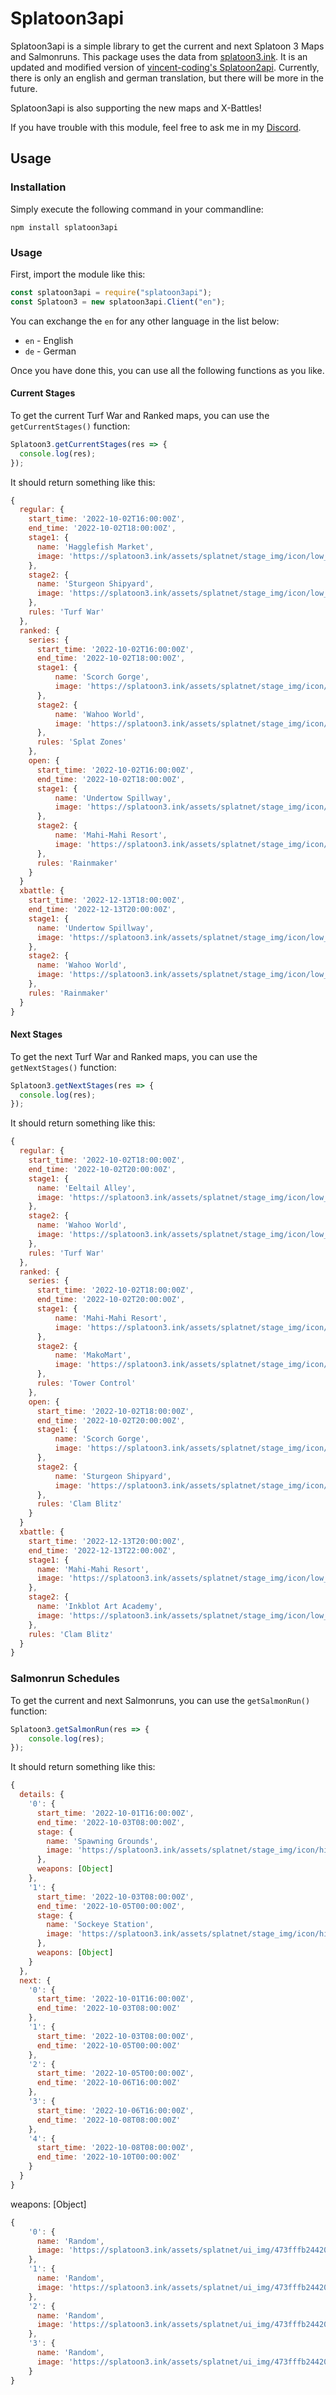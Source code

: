 # Splatoon3api
Splatoon3api is a simple library to get the current and next Splatoon 3 Maps and Salmonruns. This package uses the data from [splatoon3.ink](https://splatoon3.ink/). It is an updated and modified version of [vincent-coding's Splatoon2api](https://github.com/vincent-coding/Splatoon2api). Currently, there is only an english and german translation, but there will be more in the future.

Splatoon3api is also supporting the new maps and X-Battles!

If you have trouble with this module, feel free to ask me in my [Discord](https://discord.gg/KevMGSc4Mz).

## Usage
### Installation
Simply execute the following command in your commandline:
```
npm install splatoon3api
```
### Usage
First, import the module like this:
```js
const splatoon3api = require("splatoon3api");
const Splatoon3 = new splatoon3api.Client("en");
```
You can exchange the `en` for any other language in the list below:
- `en` - English
- `de` - German

Once you have done this, you can use all the following functions as you like.

#### Current Stages
To get the current Turf War and Ranked maps, you can use the `getCurrentStages()` function:
```js
Splatoon3.getCurrentStages(res => {
  console.log(res);
});
```
It should return something like this:
```js
{
  regular: {
    start_time: '2022-10-02T16:00:00Z',
    end_time: '2022-10-02T18:00:00Z',
    stage1: {
      name: 'Hagglefish Market',
      image: 'https://splatoon3.ink/assets/splatnet/stage_img/icon/low_resolution/8dc2f16d39c630bab40cead5b2485ca3559e829d0d3de0c2232c7a62fefb5fa9_1.png'
    },
    stage2: {
      name: 'Sturgeon Shipyard',
      image: 'https://splatoon3.ink/assets/splatnet/stage_img/icon/low_resolution/48684c69d5c5a4ffaf16b712a4895545a8d01196115d514fc878ce99863bb3e9_1.png'
    },
    rules: 'Turf War'
  },
  ranked: {
    series: {
      start_time: '2022-10-02T16:00:00Z',
      end_time: '2022-10-02T18:00:00Z',
      stage1: {
          name: 'Scorch Gorge',
          image: 'https://splatoon3.ink/assets/splatnet/stage_img/icon/low_resolution/35f9ca08ccc2bf759774ab2cb886567c117b9287875ca92fb590c1294ddcdc1e_1.png'
      },
      stage2: {
          name: 'Wahoo World',
          image: 'https://splatoon3.ink/assets/splatnet/stage_img/icon/low_resolution/61ea801fa4ed32360dcaf83986222ded46a72dbf56194acc6d0cf4659a92ba85_1.png'
      },
      rules: 'Splat Zones'
    },
    open: {
      start_time: '2022-10-02T16:00:00Z',
      end_time: '2022-10-02T18:00:00Z',
      stage1: {
          name: 'Undertow Spillway',
          image: 'https://splatoon3.ink/assets/splatnet/stage_img/icon/low_resolution/9b1c17b2075479d0397d2fb96efbc6fa3a28900712920e5fe1e9dfc59c6abc5c_1.png'
      },
      stage2: {
          name: 'Mahi-Mahi Resort',
          image: 'https://splatoon3.ink/assets/splatnet/stage_img/icon/low_resolution/8273118c1ffe1bf6fe031c7d8c9795dab52632c9b76e8e9f01f644ac5ae0ccc0_1.png'
      },
      rules: 'Rainmaker'
    }
  }
  xbattle: {
    start_time: '2022-12-13T18:00:00Z',
    end_time: '2022-12-13T20:00:00Z',
    stage1: {
      name: 'Undertow Spillway',
      image: 'https://splatoon3.ink/assets/splatnet/stage_img/icon/low_resolution/9b1c17b2075479d0397d2fb96efbc6fa3a28900712920e5fe1e9dfc59c6abc5c_1.png'
    },
    stage2: {
      name: 'Wahoo World',
      image: 'https://splatoon3.ink/assets/splatnet/stage_img/icon/low_resolution/61ea801fa4ed32360dcaf83986222ded46a72dbf56194acc6d0cf4659a92ba85_1.png'
    },
    rules: 'Rainmaker'
  }
}
```
#### Next Stages
To get the next Turf War and Ranked maps, you can use the `getNextStages()` function:
```js
Splatoon3.getNextStages(res => {
  console.log(res);
});
```
It should return something like this:
```js
{
  regular: {
    start_time: '2022-10-02T18:00:00Z',
    end_time: '2022-10-02T20:00:00Z',
    stage1: {
      name: 'Eeltail Alley',
      image: 'https://splatoon3.ink/assets/splatnet/stage_img/icon/low_resolution/898e1ae6c737a9d44552c7c81f9b710676492681525c514eadc68a6780aa52af_1.png'
    },
    stage2: {
      name: 'Wahoo World',
      image: 'https://splatoon3.ink/assets/splatnet/stage_img/icon/low_resolution/61ea801fa4ed32360dcaf83986222ded46a72dbf56194acc6d0cf4659a92ba85_1.png'
    },
    rules: 'Turf War'
  },
  ranked: {
    series: {
      start_time: '2022-10-02T18:00:00Z',
      end_time: '2022-10-02T20:00:00Z',
      stage1: {
          name: 'Mahi-Mahi Resort',
          image: 'https://splatoon3.ink/assets/splatnet/stage_img/icon/low_resolution/8273118c1ffe1bf6fe031c7d8c9795dab52632c9b76e8e9f01f644ac5ae0ccc0_1.png'
      },
      stage2: {
          name: 'MakoMart',
          image: 'https://splatoon3.ink/assets/splatnet/stage_img/icon/low_resolution/a8ba96c3dbd015b7bc6ea4fa067245c4e9aee62b6696cb41e02d35139dd21fe7_1.png'
      },
      rules: 'Tower Control'
    },
    open: {
      start_time: '2022-10-02T18:00:00Z',
      end_time: '2022-10-02T20:00:00Z',
      stage1: {
          name: 'Scorch Gorge',
          image: 'https://splatoon3.ink/assets/splatnet/stage_img/icon/low_resolution/35f9ca08ccc2bf759774ab2cb886567c117b9287875ca92fb590c1294ddcdc1e_1.png'
      },
      stage2: {
          name: 'Sturgeon Shipyard',
          image: 'https://splatoon3.ink/assets/splatnet/stage_img/icon/low_resolution/48684c69d5c5a4ffaf16b712a4895545a8d01196115d514fc878ce99863bb3e9_1.png'
      },
      rules: 'Clam Blitz'
    }
  }
  xbattle: {
    start_time: '2022-12-13T20:00:00Z',
    end_time: '2022-12-13T22:00:00Z',
    stage1: {
      name: 'Mahi-Mahi Resort',
      image: 'https://splatoon3.ink/assets/splatnet/stage_img/icon/low_resolution/8273118c1ffe1bf6fe031c7d8c9795dab52632c9b76e8e9f01f644ac5ae0ccc0_1.png'
    },
    stage2: {
      name: 'Inkblot Art Academy',
      image: 'https://splatoon3.ink/assets/splatnet/stage_img/icon/low_resolution/40aba8b36a9439e2d670fde5b3478819ea8a94f9e503b9d783248a5716786f35_1.png'
    },
    rules: 'Clam Blitz'
  }
}
```

### Salmonrun Schedules
To get the current and next Salmonruns, you can use the ``getSalmonRun()`` function:
```js
Splatoon3.getSalmonRun(res => {
    console.log(res);
});
```
It should return something like this:
```js
{
  details: {
    '0': {
      start_time: '2022-10-01T16:00:00Z',
      end_time: '2022-10-03T08:00:00Z',
      stage: {
        name: 'Spawning Grounds',
        image: 'https://splatoon3.ink/assets/splatnet/stage_img/icon/high_resolution/be584c7c7f547b8cbac318617f646680541f88071bc71db73cd461eb3ea6326e_0.png'
      },
      weapons: [Object]
    },
    '1': {
      start_time: '2022-10-03T08:00:00Z',
      end_time: '2022-10-05T00:00:00Z',
      stage: {
        name: 'Sockeye Station',
        image: 'https://splatoon3.ink/assets/splatnet/stage_img/icon/high_resolution/3418d2d89ef84288c78915b9acb63b4ad48df7bfcb48c27d6597920787e147ec_0.png'
      },
      weapons: [Object]
    }
  },
  next: {
    '0': {
      start_time: '2022-10-01T16:00:00Z',
      end_time: '2022-10-03T08:00:00Z'
    },
    '1': {
      start_time: '2022-10-03T08:00:00Z',
      end_time: '2022-10-05T00:00:00Z'
    },
    '2': {
      start_time: '2022-10-05T00:00:00Z',
      end_time: '2022-10-06T16:00:00Z'
    },
    '3': {
      start_time: '2022-10-06T16:00:00Z',
      end_time: '2022-10-08T08:00:00Z'
    },
    '4': {
      start_time: '2022-10-08T08:00:00Z',
      end_time: '2022-10-10T00:00:00Z'
    }
  }
}
```
weapons: [Object]
```js
{
    '0': {
      name: 'Random',
      image: 'https://splatoon3.ink/assets/splatnet/ui_img/473fffb2442075078d8bb7125744905abdeae651b6a5b7453ae295582e45f7d1_0.png'     
    },
    '1': {
      name: 'Random',
      image: 'https://splatoon3.ink/assets/splatnet/ui_img/473fffb2442075078d8bb7125744905abdeae651b6a5b7453ae295582e45f7d1_0.png'     
    },
    '2': {
      name: 'Random',
      image: 'https://splatoon3.ink/assets/splatnet/ui_img/473fffb2442075078d8bb7125744905abdeae651b6a5b7453ae295582e45f7d1_0.png'     
    },
    '3': {
      name: 'Random',
      image: 'https://splatoon3.ink/assets/splatnet/ui_img/473fffb2442075078d8bb7125744905abdeae651b6a5b7453ae295582e45f7d1_0.png'     
    }
}
```




